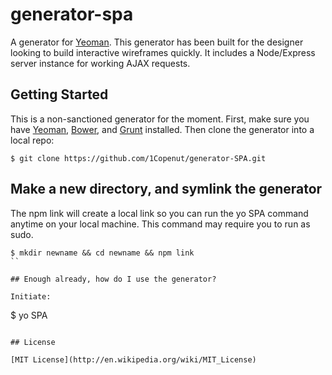 # generator-spa 
A generator for [Yeoman](http://yeoman.io). This generator has been built for the designer looking to build interactive wireframes quickly. It includes a Node/Express server instance for working AJAX requests.


## Getting Started
This is a non-sanctioned generator for the moment. First, make sure you have [Yeoman](http://yeoman.io), [Bower](http:bower.io), and [Grunt](http:gruntjs.com) installed. Then clone the generator into a local repo:

```
$ git clone https://github.com/1Copenut/generator-SPA.git
```

## Make a new directory, and symlink the generator
The npm link will create a local link so you can run the yo SPA command anytime on your local machine. This command may require you to run as sudo.

```
$ mkdir newname && cd newname && npm link
``

## Enough already, how do I use the generator?

Initiate:

```
$ yo SPA
```

## License

[MIT License](http://en.wikipedia.org/wiki/MIT_License)
